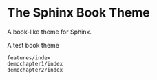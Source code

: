# The Sphinx Book Theme

A book-like theme for Sphinx.


A test book theme

```{toctree}
features/index
demochapter1/index
demochapter2/index
```
